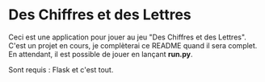 # Des Chiffres et des Lettres

Ceci est une application pour jouer au jeu "Des Chiffres et des Lettres". C'est un projet en cours, je complèterai ce README quand il sera complet.
En attendant, il est possible de jouer en lançant **run.py**. 

Sont requis : Flask et c'est tout.
